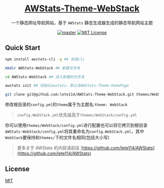 <h1 align="center"><a href="https://github.com/lete114/AWStats-Theme-WebStack" target="_blank">AWStats-Theme-WebStack</a></h1>
<p align="center">一个静态网址导航网站，基于 <code>AWStats</code> 静态生成器生成的静态导航网站主题</p>

<p align="center">
    <a href="https://github.com/lete114/AWStats-Theme-WebStack/releases/"><img src="https://img.shields.io/github/package-json/v/lete114/AWStats-Theme-WebStack/master?color=%23e58a8a&label=master" alt="master"></a>
    <a href="https://github.com/lete114/AWStats-Theme-WebStack/blob/master/LICENSE"><img src="https://img.shields.io/github/license/lete114/AWStats-Theme-WebStack?color=FF5531" alt="MIT License"></a>
</p>

## Quick Start

```bash
npm install awstats-cli -g ## 安装cli

mkdir AWStats-WebStack ## 新建文件夹

cd AWStats-WebStack ## 进入新建的文件及

awstats init ## 初始化awstats，默认含AWStats-Theme-HomePage

git clone git@github.com:lete114/AWStats-Theme-WebStack.git themes/WebStack

```

修改根目录的`config.yml`的`theme`属于为主题名:`theme: WebStack`

> `config.WebStack.yml`优先级高于`themes/WebStack/config.yml`

你可以使用`themes/WebStack/config.yml`进行配置也可以将它拷贝到根目录`AWStats-WebStack/config.yml`将其重命名为`config.WebStack.yml`，其中`WebStack`要保持和`themes/`下的文件名相同(包括大小写)

> 更多关于 AWStats 的内容请前往 [https://github.com/lete114/AWStats](https://github.com/lete114/AWStats)

## License

[MIT](LICENSE)
